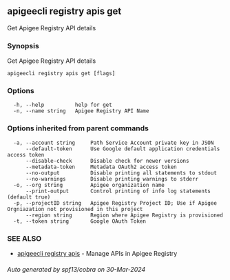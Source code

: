 ## apigeecli registry apis get

Get Apigee Registry API details

### Synopsis

Get Apigee Registry API details

```
apigeecli registry apis get [flags]
```

### Options

```
  -h, --help          help for get
  -n, --name string   Apigee Registry API Name
```

### Options inherited from parent commands

```
  -a, --account string     Path Service Account private key in JSON
      --default-token      Use Google default application credentials access token
      --disable-check      Disable check for newer versions
      --metadata-token     Metadata OAuth2 access token
      --no-output          Disable printing all statements to stdout
      --no-warnings        Disable printing warnings to stderr
  -o, --org string         Apigee organization name
      --print-output       Control printing of info log statements (default true)
  -p, --projectID string   Apigee Registry Project ID; Use if Apigee Orgniazation not provisioned in this project
      --region string      Region where Apigee Registry is provisioned
  -t, --token string       Google OAuth Token
```

### SEE ALSO

* [apigeecli registry apis](apigeecli_registry_apis.md)	 - Manage APIs in Apigee Registry

###### Auto generated by spf13/cobra on 30-Mar-2024
